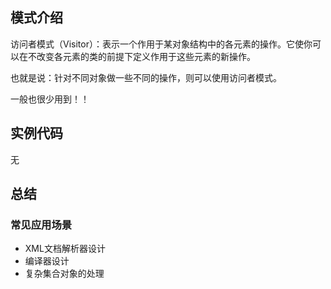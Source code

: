 ## 模式介绍

访问者模式（Visitor）：表示一个作用于某对象结构中的各元素的操作。它使你可以在不改变各元素的类的前提下定义作用于这些元素的新操作。

也就是说：针对不同对象做一些不同的操作，则可以使用访问者模式。

一般也很少用到！！

## 实例代码

无

## 总结

### 常见应用场景

- XML文档解析器设计
- 编译器设计
- 复杂集合对象的处理
